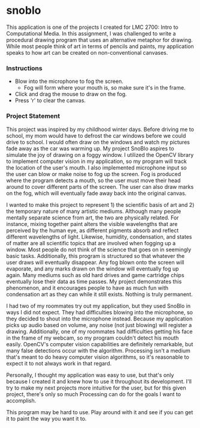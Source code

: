 snoblo
======

This application is one of the projects I created for LMC 2700: Intro to Computational Media. In this assignment, I was challenged to write a procedural drawing program that uses an alternative metaphor for drawing. While most people think of art in terms of pencils and paints, my application speaks to how art can be created on non-conventional canvases.

### Instructions

- Blow into the microphone to fog the screen.
    - Fog will form where your mouth is, so make sure it's in the frame.
- Click and drag the mouse to draw on the fog.
- Press 'r' to clear the canvas.

### Project Statement

This project was inspired by my childhood winter days. Before driving me to school, my mom would have to defrost the car windows before we could drive to school. I would often draw on the windows and watch my pictures fade away as the car was warming up. My project SnoBlo aspires to simulate the joy of drawing on a foggy window. I utilized the OpenCV library to implement computer vision in my application, so my program will track the location of the user's mouth. I also implemented microphone input so the user can blow or make noise to fog up the screen. Fog is produced where the program detects a mouth, so the user must move their head around to cover different parts of the screen. The user can also draw marks on the fog, which will eventually fade away back into the original canvas.

I wanted to make this project to represent 1) the scientific basis of art and 2) the temporary nature of many artistic mediums. Although many people mentally separate science from art, the two are physically related. For instance, mixing together paint alters the visible wavelengths that are perceived by the human eye, as different pigments absorb and reflect different wavelengths of light. Likewise, humidity, condensation, and states of matter are all scientific topics that are involved when fogging up a window. Most people do not think of the science that goes on in seemingly basic tasks. Additionally, this program is structured so that whatever the user draws will eventually disappear. Any fog blown onto the screen will evaporate, and any marks drawn on the window will eventually fog up again. Many mediums such as old hard drives and game cartridge chips eventually lose their data as time passes. My project demonstrates this phenomenon, and it encourages people to have as much fun with condensation art as they can while it still exists. Nothing is truly permanent.

I had two of my roommates try out my application, but they used SnoBlo in ways I did not expect. They had difficulties blowing into the microphone, so they decided to shout into the microphone instead. Because my application picks up audio based on volume, any noise (not just blowing) will register a drawing. Additionally, one of my roommates had difficulties getting his face in the frame of my webcam, so my program couldn't detect his mouth easily. OpenCV's computer vision capabilities are definitely remarkable, but many false detections occur with the algorithm. Processing isn't a medium that's meant to do heavy computer vision algorithms, so it's reasonable to expect it to not always work in that regard.

Personally, I thought my application was easy to use, but that's only because I created it and knew how to use it throughout its development. I'll try to make my next projects more intuitive for the user, but for this given project, there's only so much Processing can do for the goals I want to accomplish.

This program may be hard to use. Play around with it and see if you can get it to paint the way you want it to.